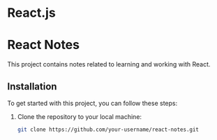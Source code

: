 # React.js
# React Notes

This project contains notes related to learning and working with React.

## Installation

To get started with this project, you can follow these steps:

1. Clone the repository to your local machine:

   ```bash
   git clone https://github.com/your-username/react-notes.git
